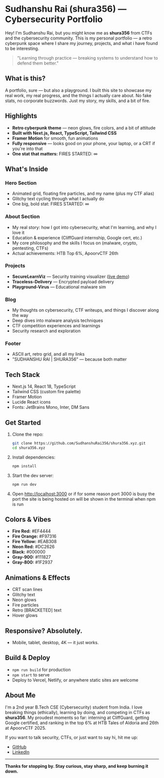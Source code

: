 #  Sudhanshu Rai (shura356) — Cybersecurity Portfolio

Hey! I'm Sudhanshu Rai, but you might know me as **shura356** from CTFs and the cybersecurity community. This is my personal portfolio — a retro cyberpunk space where I share my journey, projects, and what i have found to be interesting.

> "Learning through practice — breaking systems to understand how to defend them better."

## What is this?
A portfolio, sure — but also a playground. I built this site to showcase my real work, my real progress, and the things I actually care about. No fake stats, no corporate buzzwords. Just my story, my skills, and a bit of fire.

##  Highlights
- **Retro cyberpunk theme** — neon glows, fire colors, and a bit of attitude
- **Built with Next.js, React, TypeScript, Tailwind CSS**
- **Framer Motion** for smooth, fun animations
- **Fully responsive** — looks good on your phone, your laptop, or a CRT if you're into that
- **One stat that matters:** FIRES STARTED: ∞

##  What's Inside

### Hero Section
- Animated grid, floating fire particles, and my name (plus my CTF alias)
- Glitchy text cycling through what I actually do
- One big, bold stat: FIRES STARTED: ∞

### About Section
- My real story: how I got into cybersecurity, what I'm learning, and why I love it
- Education & experience (CliffGuard internship, Google cert, etc.)
- My core philosophy and the skills I focus on (malware, crypto, pentesting, CTFs)
- Actual achievements: HTB Top 6%, ApoorvCTF 26th

### Projects
- **SecureLearnViz** — Security training visualizer ([live demo](https://securelearnviz.pages.dev/))
- **Traceless-Delivery** — Encrypted payload delivery
- **Playground-Virus** — Educational malware sim

### Blog
- My thoughts on cybersecurity, CTF writeups, and things I discover along the way
- Deep dives into malware analysis techniques
- CTF competition experiences and learnings
- Security research and exploration

### Footer
- ASCII art, retro grid, and all my links
- "SUDHANSHU RAI | SHURA356" — because both matter

## Tech Stack
- Next.js 14, React 18, TypeScript
- Tailwind CSS (custom fire palette)
- Framer Motion
- Lucide React icons
- Fonts: JetBrains Mono, Inter, DM Sans

## Get Started

1. Clone the repo:
   ```bash
   git clone https://github.com/SudhanshuRai356/shura356.xyz.git
   cd shura356.xyz
   ```
2. Install dependencies:
   ```bash
   npm install
   ```
3. Start the dev server:
   ```bash
   npm run dev
   ```
4. Open [http://localhost:3000](http://localhost:3000) or if for some reason port 3000 is busy the port the site is being hosted on will be shown in the terminal when npm is run

## Colors & Vibes
- **Fire Red:** #EF4444
- **Fire Orange:** #F97316
- **Fire Yellow:** #EAB308
- **Neon Red:** #DC2626
- **Black:** #000000
- **Gray-900:** #111827
- **Gray-800:** #1F2937

## Animations & Effects
- CRT scan lines
- Glitchy text
- Neon glows
- Fire particles
- Retro [BRACKETED] text
- Hover glows

## Responsive? Absolutely.
- Mobile, tablet, desktop, 4K — it just works.

## Build & Deploy
- `npm run build` for production
- `npm start` to serve
- Deploy to Vercel, Netlify, or anywhere static sites are welcome

## About Me
I'm a 2nd year B.Tech CSE (Cybersecurity) student from India. I love breaking things (ethically), learning by doing, and competing in CTFs as **shura356**. My proudest moments so far: interning at CliffGuard, getting Google certified, and ranking in the top 6% at HTB Tales of Aldoria and 26th at ApoorvCTF 2025.

If you want to talk security, CTFs, or just want to say hi, hit me up:
- [GitHub](https://github.com/SudhanshuRai356)
- [LinkedIn](https://www.linkedin.com/in/sudhanshu-rai-5a3290335/)

---

**Thanks for stopping by. Stay curious, stay sharp, and keep burning it down.**
